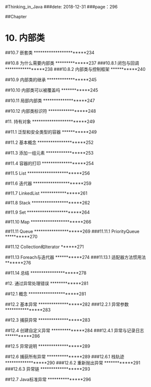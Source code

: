 #Thinking_in_Java
###dete: 2018-12-31
###page：296

##Chapter
# 10. 内部类

##10.7 嵌套类 ***********************234

##10.8 为什么需要内部类 **************237
###10.8.1 闭包与回调 *****************238
###10.8.2 内部类与控制框架 ***********240

##10.9 内部类的继承 ******************245

##10.10 内部类可以被覆盖吗 ************245

##10.11 局部内部类 *******************247

##10.12 内部类标识符 *****************248


#11. 持有对象 ************************249

##11.1 泛型和安全类型的容器 ***********249

##11.2 基本概念 *********************252

##11.3 添加一组元素 *****************253

##11.4 容器的打印 *******************254

##11.5 List ************************256

##11.6 迭代器 **********************259

##11.7 LinkedList *****************261

##11.8 Stack **********************262

##11.9 Set ************************264

##11.10 Map ***********************266

##11.11 Queue *********************269
###11.11.1 PriorityQueue **********270

##11.12 Collection和Iterator ******271

##11.13 Foreach与迭代器 ***********274
###11.13.1 适配器方法惯用法 *******276

##11.14 总结 *********************278


#12. 通过异常处理错误 *************281

##12.1 概念 **********************281

##12.2 基本异常 *******************282
###12.2.1 异常参数 ****************283

##12.3 捕获异常 *******************283

##12.4 创建自定义异常 **************284
###12.4.1 异常与记录日志 ***********286

##12.5 异常说明 *******************289

##12.6 捕获所有异常 ***************289
###12.6.1 栈轨迹 ******************290
###12.6.2 重新抛出异常 ************291
###12.6.3 异常链 ******************293

##12.7 Java标准异常 ***************296
